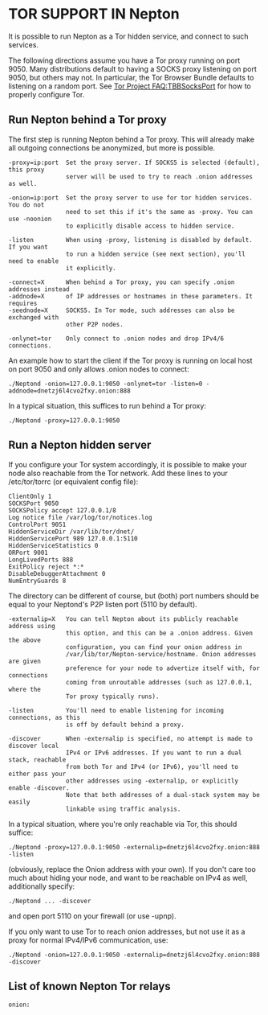 TOR SUPPORT IN Nepton
=======================

It is possible to run Nepton as a Tor hidden service, and connect to such services.

The following directions assume you have a Tor proxy running on port 9050. Many
distributions default to having a SOCKS proxy listening on port 9050, but others
may not. In particular, the Tor Browser Bundle defaults to listening on a random
port. See [Tor Project FAQ:TBBSocksPort](https://www.torproject.org/docs/faq.html.en#TBBSocksPort)
for how to properly configure Tor.


Run Nepton behind a Tor proxy
----------------------------------

The first step is running Nepton behind a Tor proxy. This will already make all
outgoing connections be anonymized, but more is possible.
```
-proxy=ip:port  Set the proxy server. If SOCKS5 is selected (default), this proxy
                server will be used to try to reach .onion addresses as well.

-onion=ip:port  Set the proxy server to use for tor hidden services. You do not
                need to set this if it's the same as -proxy. You can use -noonion
                to explicitly disable access to hidden service.

-listen         When using -proxy, listening is disabled by default. If you want
                to run a hidden service (see next section), you'll need to enable
                it explicitly.

-connect=X      When behind a Tor proxy, you can specify .onion addresses instead
-addnode=X      of IP addresses or hostnames in these parameters. It requires
-seednode=X     SOCKS5. In Tor mode, such addresses can also be exchanged with
                other P2P nodes.

-onlynet=tor    Only connect to .onion nodes and drop IPv4/6 connections.
```

An example how to start the client if the Tor proxy is running on local host on
port 9050 and only allows .onion nodes to connect:
```
./Neptond -onion=127.0.0.1:9050 -onlynet=tor -listen=0 -addnode=dnetzj6l4cvo2fxy.onion:888
```

In a typical situation, this suffices to run behind a Tor proxy:
```
./Neptond -proxy=127.0.0.1:9050
```

Run a Nepton hidden server
-------------------------------

If you configure your Tor system accordingly, it is possible to make your node also
reachable from the Tor network. Add these lines to your /etc/tor/torrc (or equivalent
config file):
```
ClientOnly 1
SOCKSPort 9050
SOCKSPolicy accept 127.0.0.1/8
Log notice file /var/log/tor/notices.log
ControlPort 9051
HiddenServiceDir /var/lib/tor/dnet/
HiddenServicePort 989 127.0.0.1:5110
HiddenServiceStatistics 0
ORPort 9001
LongLivedPorts 888
ExitPolicy reject *:*
DisableDebuggerAttachment 0
NumEntryGuards 8
```

The directory can be different of course, but (both) port numbers should be equal to
your Neptond's P2P listen port (5110 by default).
```
-externalip=X   You can tell Nepton about its publicly reachable address using
                this option, and this can be a .onion address. Given the above
                configuration, you can find your onion address in
                /var/lib/tor/Nepton-service/hostname. Onion addresses are given
                preference for your node to advertize itself with, for connections
                coming from unroutable addresses (such as 127.0.0.1, where the
                Tor proxy typically runs).

-listen         You'll need to enable listening for incoming connections, as this
                is off by default behind a proxy.

-discover       When -externalip is specified, no attempt is made to discover local
                IPv4 or IPv6 addresses. If you want to run a dual stack, reachable
                from both Tor and IPv4 (or IPv6), you'll need to either pass your
                other addresses using -externalip, or explicitly enable -discover.
                Note that both addresses of a dual-stack system may be easily
                linkable using traffic analysis.
```

In a typical situation, where you're only reachable via Tor, this should suffice:
```
./Neptond -proxy=127.0.0.1:9050 -externalip=dnetzj6l4cvo2fxy.onion:888 -listen
```

(obviously, replace the Onion address with your own). If you don't care too much
about hiding your node, and want to be reachable on IPv4 as well, additionally
specify:
```
./Neptond ... -discover
```

and open port 5110 on your firewall (or use -upnp).

If you only want to use Tor to reach onion addresses, but not use it as a proxy
for normal IPv4/IPv6 communication, use:
```
./Neptond -onion=127.0.0.1:9050 -externalip=dnetzj6l4cvo2fxy.onion:888 -discover
```

List of known Nepton Tor relays
------------------------------------
```
onion:
```
